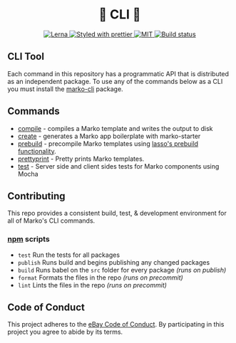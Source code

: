 <h1 align="center">🔨 CLI 🔧</h1>
<p align="center">
  <!-- Structure -->
  <a href="https://github.com/lerna/lerna">
    <img src="https://img.shields.io/badge/monorepo-lerna-531099.svg" alt="Lerna"/>
  </a>
  <!-- Format -->
  <a href="https://github.com/prettier/prettier">
    <img src="https://img.shields.io/badge/styled_with-prettier-ff69b4.svg" alt="Styled with prettier"/>
  </a>
  <!-- License -->
  <a href="./LICENSE">
    <img src="https://img.shields.io/github/license/marko-js/cli.svg" alt="MIT"/>
  </a>
  <!-- CI -->
  <a href="https://travis-ci.com/marko-js/cli">
    <img src="https://travis-ci.com/marko-js/cli.svg?branch=master" alt="Build status"/>
  </a>
</p>

## CLI Tool
Each command in this repository has a programmatic API that is distributed as an independent package.
To use any of the commands below as a CLI you must install the [marko-cli](https://github.com/marko-js/cli/blob/master/packages/cli/README.md) package.

## Commands
- [compile](https://github.com/marko-js/cli/blob/master/packages/compile/README.md) -
  compiles a Marko template and writes the output to disk
- [create](https://github.com/marko-js/cli/blob/master/packages/create/README.md) -
  generates a Marko app boilerplate with marko-starter
- [prebuild](https://github.com/marko-js/cli/blob/master/packages/prebuild/README.md) -
  precompile Marko templates using [lasso's prebuild functionality](https://github.com/lasso-js/lasso).
- [prettyprint](https://github.com/marko-js/cli/blob/master/packages/prettyprint/README.md) -
  Pretty prints Marko templates.
- [test](https://github.com/marko-js/cli/blob/master/packages/test/README.md) -
  Server side and client sides tests for Marko components using Mocha

## Contributing

This repo provides a consistent build, test, & development environment for all of Marko's CLI commands.

### [npm](https://twitter.com/chriscoyier/status/896051713378992130) scripts

- `test` Run the tests for all packages
- `publish` Runs build and begins publishing any changed packages
- `build` Runs babel on the `src` folder for every package _(runs on publish)_
- `format` Formats the files in the repo _(runs on precommit)_
- `lint` Lints the files in the repo _(runs on precommit)_

## Code of Conduct

This project adheres to the [eBay Code of Conduct](./.github/CODE_OF_CONDUCT.md). By participating in this project you agree to abide by its terms.
